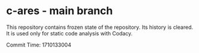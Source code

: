 # c-ares - main branch

This repository contains frozen state of the repository.
Its history is cleared. It is used only for static code
analysis with Codacy.

Commit Time: 1710133004